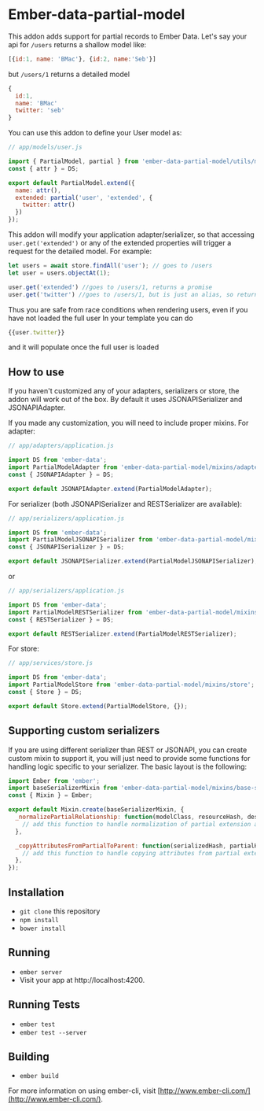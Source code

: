 # Ember-data-partial-model

This addon adds support for partial records to Ember Data. Let's say your api for
`/users` returns a shallow model like:
```js
[{id:1, name: 'BMac'}, {id:2, name:'Seb'}]
```

but `/users/1` returns a detailed model

```js
{
  id:1,
  name: 'BMac'
  twitter: 'seb'
}
```

You can use this addon to define your User model as:
```js
// app/models/user.js

import { PartialModel, partial } from 'ember-data-partial-model/utils/model';
const { attr } = DS;

export default PartialModel.extend({
  name: attr(),
  extended: partial('user', 'extended', {
    twitter: attr()
  })
});
```

This addon will modify your application adapter/serializer, so that accessing `user.get('extended')`
or any of the extended properties will trigger a request for the detailed model.
For example:

```js
let users = await store.findAll('user'); // goes to /users
let user = users.objectAt(1);

user.get('extended') //goes to /users/1, returns a promise
user.get('twitter') //goes to /users/1, but is just an alias, so returns null initially, should not do in app code
```

Thus you are safe from race conditions when rendering users, even if you have not loaded the full user
In your template you can do
```js
{{user.twitter}}
```
and it will populate once the full user is loaded

## How to use
If you haven't customized any of your adapters, serializers or store, the addon will work out of the box. By default it uses JSONAPISerializer and JSONAPIAdapter.

If you made any customization, you will need to include proper mixins. For adapter:

```js
// app/adapters/application.js

import DS from 'ember-data';
import PartialModelAdapter from 'ember-data-partial-model/mixins/adapter';
const { JSONAPIAdapter } = DS;

export default JSONAPIAdapter.extend(PartialModelAdapter);

```

For serializer (both JSONAPISerializer and RESTSerializer are available):


```js
// app/serializers/application.js

import DS from 'ember-data';
import PartialModelJSONAPISerializer from 'ember-data-partial-model/mixins/jsonapi-serializer';
const { JSONAPISerializer } = DS;

export default JSONAPISerializer.extend(PartialModelJSONAPISerializer);
```

or

```js
// app/serializers/application.js

import DS from 'ember-data';
import PartialModelRESTSerializer from 'ember-data-partial-model/mixins/rest-serializer';
const { RESTSerializer } = DS;

export default RESTSerializer.extend(PartialModelRESTSerializer);
```


For store:

```js
// app/services/store.js

import DS from 'ember-data';
import PartialModelStore from 'ember-data-partial-model/mixins/store';
const { Store } = DS;

export default Store.extend(PartialModelStore, {});
```

## Supporting custom serializers
If you are using different serializer than REST or JSONAPI, you can create custom mixin to support it, you will just need to provide some functions for handling logic specific to your serializer. The basic layout is the following:

```js
import Ember from 'ember';
import baseSerializerMixin from 'ember-data-partial-model/mixins/base-serializer';
const { Mixin } = Ember;

export default Mixin.create(baseSerializerMixin, {
  _normalizePartialRelationship: function(modelClass, resourceHash, descriptor) {
    // add this function to handle normalization of partial extension as a relationship.
  },

  _copyAttributesFromPartialToParent: function(serializedHash, partialHash) {
    // add this function to handle copying attributes from partial extension to top-level hash.
  },
});
```


## Installation

* `git clone` this repository
* `npm install`
* `bower install`

## Running

* `ember server`
* Visit your app at http://localhost:4200.

## Running Tests

* `ember test`
* `ember test --server`

## Building

* `ember build`

For more information on using ember-cli, visit [http://www.ember-cli.com/](http://www.ember-cli.com/).
